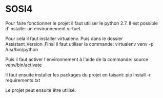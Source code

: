 # SOSI4
Pour faire fonctionner le projet il faut utiliser le python 2.7.
Il est possible d'installer un environnement virtuel.

Pour cela il faut installer virtualenv.
Puis dans le dossier Assistant_Version_Final il faut utiliser la commande:
virtualenv venv -p /usr/bin/python

Puis il faut activer l'environnement à l'aide de la commande:
source venv/bin/activate

Il faut ensuite installer les packages du projet en faisant:
pip install -r requirements.txt

Le projet peut ensuite être utilisé.

